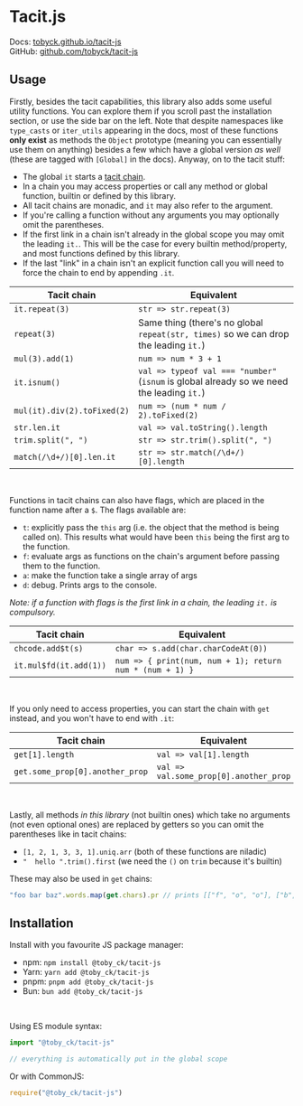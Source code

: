 # Tacit.js

Docs: [tobyck.github.io/tacit-js](https://tobyck.github.io/tacit-js) <br>
GitHub: [github.com/tobyck/tacit-js](https://github.com/tobyck/tacit-js)

## Usage

Firstly, besides the tacit capabilities, this library also adds some useful utility functions. You can explore them if you scroll past the installation section, or use the side bar on the left. Note that despite namespaces like `type_casts` or `iter_utils` appearing in the docs, most of these functions **only exist** as methods the `Object` prototype (meaning you can essentially use them on anything) besides a few which have a global version *as well* (these are tagged with `[Global]` in the docs). Anyway, on to the tacit stuff:

 - The global `it` starts a [tacit chain](https://en.wikipedia.org/wiki/Tacit_programming).
 - In a chain you may access properties or call any method or global function, builtin or defined by this library.
 - All tacit chains are monadic, and `it` may also refer to the argument.
 - If you're calling a function without any arguments you may optionally omit the parentheses.
 - If the first link in a chain isn't already in the global scope you may omit the leading `it.`. This will be the case for every builtin method/property, and most functions defined by this library.
 - If the last "link" in a chain isn't an explicit function call you will need to force the chain to end by appending `.it`.

| Tacit chain | Equivalent |
| ----------- | ---------- |
| `it.repeat(3)` | `str => str.repeat(3)` |
| `repeat(3)` | Same thing (there's no global `repeat(str, times)` so we can drop the leading `it.`) |
| `mul(3).add(1)` | `num => num * 3 + 1` |
| `it.isnum()` | `val => typeof val === "number"` (`isnum` is global already so we need the leading `it.`) |
| `mul(it).div(2).toFixed(2)` | `num => (num * num / 2).toFixed(2)` |
| `str.len.it` | `val => val.toString().length` |
| `trim.split(", ")` | `str => str.trim().split(", ")` |
| `match(/\d+/)[0].len.it` | `str => str.match(/\d+/)[0].length` |

<br>

Functions in tacit chains can also have flags, which are placed in the function name after a `$`. The flags available are:

 - `t`: explicitly pass the `this` arg (i.e. the object that the method is being called on). This results what would have been `this` being the first arg to the function.
 - `f`: evaluate args as functions on the chain's argument before passing them to the function.
 - `a`: make the function take a single array of args
 - `d`: debug. Prints args to the console.

_Note: if a function with flags is the first link in a chain, the leading `it.` is compulsory._

| Tacit chain | Equivalent |
| ----------- | ---------- |
| `chcode.add$t(s)` | `char => s.add(char.charCodeAt(0))` |
| `it.mul$fd(it.add(1))` | `num => { print(num, num + 1); return num * (num + 1) }` |

<br>

If you only need to access properties, you can start the chain with `get` instead, and you won't have to end with `.it`:

| Tacit chain | Equivalent |
| ----------- | ---------- |
| `get[1].length` | `val => val[1].length` |
| `get.some_prop[0].another_prop` | `val => val.some_prop[0].another_prop` |

<br>

Lastly, all methods *in this library* (not builtin ones) which take no arguments (not even optional ones) are replaced by getters so you can omit the parentheses like in tacit chains:

 - `[1, 2, 1, 3, 3, 1].uniq.arr` (both of these functions are niladic)
 - `"  hello ".trim().first` (we need the `()` on `trim` because it's builtin)

These may also be used in `get` chains:

```js
"foo bar baz".words.map(get.chars).pr // prints [["f", "o", "o"], ["b", "a", "r"], ["b", "a", "z"]]
```

## Installation

Install with you favourite JS package manager:

 - npm: `npm install @toby_ck/tacit-js`
 - Yarn: `yarn add @toby_ck/tacit-js`
 - pnpm: `pnpm add @toby_ck/tacit-js`
 - Bun: `bun add @toby_ck/tacit-js`

<br>

Using ES module syntax:

```js
import "@toby_ck/tacit-js"

// everything is automatically put in the global scope
```

Or with CommonJS:

```js
require("@toby_ck/tacit-js")
```
